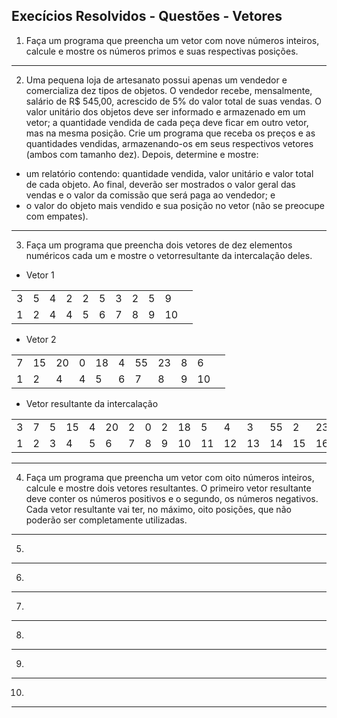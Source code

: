 ## Execícios Resolvidos - Questões - Vetores

1. Faça um programa que preencha um vetor com nove números inteiros, calcule e mostre os números primos e suas respectivas posições.
---
2. Uma pequena loja de artesanato possui apenas um vendedor e comercializa dez tipos de objetos. O vendedor recebe, mensalmente, salário de R$ 545,00, acrescido de 5% do valor total de suas vendas. O valor unitário dos objetos deve ser informado e armazenado em um vetor; a quantidade vendida de cada peça deve ficar em outro vetor, mas na mesma posição. Crie um programa que receba os preços e as quantidades vendidas, armazenando-os em seus respectivos vetores (ambos com tamanho dez).
Depois, determine e mostre:
- um relatório contendo: quantidade vendida, valor unitário e valor total de cada objeto. Ao final, deverão ser mostrados o valor geral das vendas e o valor da comissão que será paga ao vendedor; e
- o valor do objeto mais vendido e sua posição no vetor (não se preocupe com empates).
---
3. Faça um programa que preencha dois vetores de dez elementos numéricos cada um e mostre o vetorresultante da intercalação deles.

- Vetor 1

|    |    |    |    |    |    |    |    |    |    |    |
|----|----|----|----|----|----|----|----|----|----|----|
|  3 |  5 |  4 |  2 |  2 |  5 |  3 |  2 |  5 |  9 |     |
|  1 |  2 |  4 |  4 |  5 |  6 |  7 |  8 |  9 | 10 |     |

- Vetor 2

|    |    |    |    |    |    |    |    |    |    |    |
|----|----|----|----|----|----|----|----|----|----|----|
|  7 | 15 | 20 |  0 | 18 |  4 | 55 | 23 |  8 |  6 |     |
|  1 |  2 |  4 |  4 |  5 |  6 |  7 |  8 |  9 | 10 |     |

- Vetor resultante da intercalação

|    |    |    |    |    |    |    |    |    |    |    |    |    |    |    |    |    |    |    |    |
|----|----|----|----|----|----|----|----|----|----|----|----|----|----|----|----|----|----|----|----|
|  3 |  7 |  5 | 15 |  4 | 20 |  2 |  0 |  2 | 18 |  5 |  4 |  3 | 55 |  2 | 23 |  5 |  8 |  9 |  6 |
|  1 |  2 |  3 |  4 |  5 |  6 |  7 |  8 |  9 | 10 | 11 | 12 | 13 | 14 | 15 | 16 | 17 | 18 | 19 | 20 |

---
4. Faça um programa que preencha um vetor com oito números inteiros, calcule e mostre dois vetores resultantes. O primeiro vetor resultante deve conter os números positivos e o segundo, os números negativos. Cada vetor resultante vai ter, no máximo, oito posições, que não poderão ser completamente utilizadas.
---
5. 
---
6.
---
7.
---
8.
---
9.
---
10. 
---
